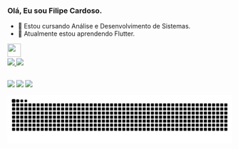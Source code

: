 ### Olá, Eu sou Filipe Cardoso.

- 🔭 Estou cursando Análise e Desenvolvimento de Sistemas.
- 🌱 Atualmente estou aprendendo Flutter.
 <img src="https://cdn.jsdelivr.net/gh/devicons/devicon/icons/flutter/flutter-original.svg" width="30" height="30" />


<div>
<a href="https://github.com/Filipecard">
<img height="180em" src="https://github-readme-stats.vercel.app/api/top-langs/?username=Filipecard&layout=compact&langs_count=7&theme=dracula"/>
<img height="180em" src="https://github-readme-stats.vercel.app/api?username=Filipecard&show_icons=true&theme=dracula&include_all_commits=true&count_private=true"/>
</div>
    
  ##
 
<div>
  <a href="https://www.instagram.com/filipe_caroli" target="_blank"><img src="https://img.shields.io/badge/-Instagram-%23E4405F?style=for-the-badge&logo=instagram&logoColor=white" target="_blank"></a>
  <a href = "mailto:cardosof19283745@gmail.com"><img src="https://img.shields.io/badge/-Gmail-%23333?style=for-the-badge&logo=gmail&logoColor=white" target="_blank"></a>
  <a href="https://www.linkedin.com/in/filipe-cardoso-a95805192" target="_blank"><img src="https://img.shields.io/badge/-LinkedIn-%230077B5?style=for-the-badge&logo=linkedin&logoColor=white" target="_blank"></a> 

</div>
  
  
  
![Snake animation](https://github.com/Filipecard/Filipecard/blob/output/github-contribution-grid-snake.svg)
